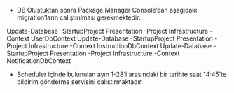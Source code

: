 * DB Oluştuktan sonra Package Manager Console’dan aşağıdaki migration’ların çalıştırılması gerekmektedir:

Update-Database -StartupProject Presentation -Project Infrastructure -Context UserDbContext
Update-Database -StartupProject Presentation -Project Infrastructure -Context InstructionDbContext
Update-Database -StartupProject Presentation -Project Infrastructure -Context NotificationDbContext

* Scheduler içinde bulunulan ayın 1-28'i arasındaki bir tarihte saat 14:45'te bildirim gönderme servisini çalıştırmaktadır.
